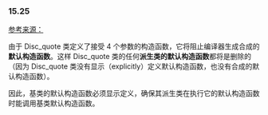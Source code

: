 ### 15.25
[参考来源：](https://blog.houhaibushihai.me/archives/di-15-zhang#15.25)

由于 Disc_quote 类定义了接受 4 个参数的构造函数，它将阻止编译器生成合成的**默认构造函数**。这样 Disc_quote 类的任何**派生类的默认构造函数**都将是删除的（因为 Disc_quote 类没有显示（explicitly）定义默认构造函数，也没有合成的默认构造函数）。

因此，基类的默认构造函数必须显示定义，确保其派生类在执行它的默认构造函数时能调用基类默认构造函数。